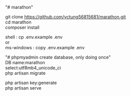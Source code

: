 "# marathon"

git clone https://github.com/yctung56815681/marathon.git<br/>
cd marathon<br/>
composer install<br/>

shell : cp .env.example .env<br/>
or<br/>
ms-windows : copy .env.example .env<br/>

"# phpmyadmin create database, only doing once"<br/>
DB name:marathon<br/>
select:utf8mb4_unicode_ci<br/>
php artisan migrate<br/>

php artisan key:generate<br/>
php artisan serve<br/>
